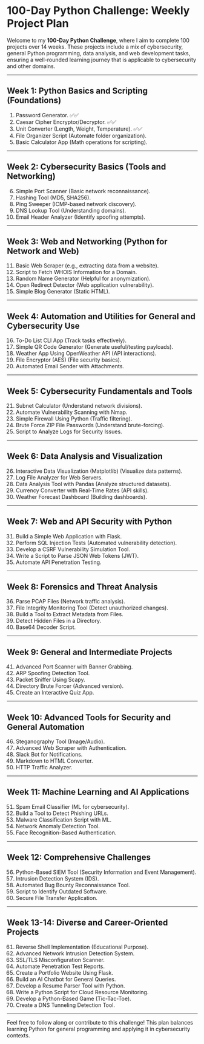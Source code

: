 # 100-Day Python Challenge: Weekly Project Plan

Welcome to my **100-Day Python Challenge**, where I aim to complete 100 projects over 14 weeks. These projects include a mix of cybersecurity, general Python programming, data analysis, and web development tasks, ensuring a well-rounded learning journey that is applicable to cybersecurity and other domains.

---

## Week 1: Python Basics and Scripting (Foundations)
1. Password Generator. ✅✅
2. Caesar Cipher Encryptor/Decryptor. ✅✅
3. Unit Converter (Length, Weight, Temperature). ✅✅
4. File Organizer Script (Automate folder organization).
5. Basic Calculator App (Math operations for scripting).

---

## Week 2: Cybersecurity Basics (Tools and Networking)
6. Simple Port Scanner (Basic network reconnaissance).
7. Hashing Tool (MD5, SHA256).
8. Ping Sweeper (ICMP-based network discovery).
9. DNS Lookup Tool (Understanding domains).
10. Email Header Analyzer (Identify spoofing attempts).

---

## Week 3: Web and Networking (Python for Network and Web)
11. Basic Web Scraper (e.g., extracting data from a website).
12. Script to Fetch WHOIS Information for a Domain.
13. Random Name Generator (Helpful for anonymization).
14. Open Redirect Detector (Web application vulnerability).
15. Simple Blog Generator (Static HTML).

---

## Week 4: Automation and Utilities for General and Cybersecurity Use
16. To-Do List CLI App (Track tasks effectively).
17. Simple QR Code Generator (Generate useful/testing payloads).
18. Weather App Using OpenWeather API (API interactions).
19. File Encryptor (AES) (File security basics).
20. Automated Email Sender with Attachments.

---

## Week 5: Cybersecurity Fundamentals and Tools
21. Subnet Calculator (Understand network divisions).
22. Automate Vulnerability Scanning with Nmap.
23. Simple Firewall Using Python (Traffic filtering).
24. Brute Force ZIP File Passwords (Understand brute-forcing).
25. Script to Analyze Logs for Security Issues.

---

## Week 6: Data Analysis and Visualization
26. Interactive Data Visualization (Matplotlib) (Visualize data patterns).
27. Log File Analyzer for Web Servers.
28. Data Analysis Tool with Pandas (Analyze structured datasets).
29. Currency Converter with Real-Time Rates (API skills).
30. Weather Forecast Dashboard (Building dashboards).

---

## Week 7: Web and API Security with Python
31. Build a Simple Web Application with Flask.
32. Perform SQL Injection Tests (Automated vulnerability detection).
33. Develop a CSRF Vulnerability Simulation Tool.
34. Write a Script to Parse JSON Web Tokens (JWT).
35. Automate API Penetration Testing.

---

## Week 8: Forensics and Threat Analysis
36. Parse PCAP Files (Network traffic analysis).
37. File Integrity Monitoring Tool (Detect unauthorized changes).
38. Build a Tool to Extract Metadata from Files.
39. Detect Hidden Files in a Directory.
40. Base64 Decoder Script.

---

## Week 9: General and Intermediate Projects
41. Advanced Port Scanner with Banner Grabbing.
42. ARP Spoofing Detection Tool.
43. Packet Sniffer Using Scapy.
44. Directory Brute Forcer (Advanced version).
45. Create an Interactive Quiz App.

---

## Week 10: Advanced Tools for Security and General Automation
46. Steganography Tool (Image/Audio).
47. Advanced Web Scraper with Authentication.
48. Slack Bot for Notifications.
49. Markdown to HTML Converter.
50. HTTP Traffic Analyzer.

---

## Week 11: Machine Learning and AI Applications
51. Spam Email Classifier (ML for cybersecurity).
52. Build a Tool to Detect Phishing URLs.
53. Malware Classification Script with ML.
54. Network Anomaly Detection Tool.
55. Face Recognition-Based Authentication.

---

## Week 12: Comprehensive Challenges
56. Python-Based SIEM Tool (Security Information and Event Management).
57. Intrusion Detection System (IDS).
58. Automated Bug Bounty Reconnaissance Tool.
59. Script to Identify Outdated Software.
60. Secure File Transfer Application.

---

## Week 13-14: Diverse and Career-Oriented Projects
61. Reverse Shell Implementation (Educational Purpose).
62. Advanced Network Intrusion Detection System.
63. SSL/TLS Misconfiguration Scanner.
64. Automate Penetration Test Reports.
65. Create a Portfolio Website Using Flask.
66. Build an AI Chatbot for General Queries.
67. Develop a Resume Parser Tool with Python.
68. Write a Python Script for Cloud Resource Monitoring.
69. Develop a Python-Based Game (Tic-Tac-Toe).
70. Create a DNS Tunneling Detection Tool.

---

Feel free to follow along or contribute to this challenge! This plan balances learning Python for general programming and applying it in cybersecurity contexts.
